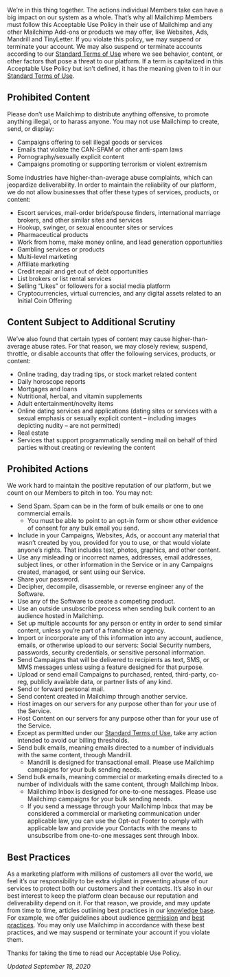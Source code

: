 We’re in this thing together. The actions individual Members take can have a big impact on our system as a whole. That’s why all Mailchimp Members must follow this Acceptable Use Policy in their use of Mailchimp and any other Mailchimp Add-ons or products we may offer, like Websites, Ads, Mandrill and TinyLetter. If you violate this policy, we may suspend or terminate your account. We may also suspend or terminate accounts according to our [Standard Terms of Use](/legal/terms/) where we see behavior, content, or other factors that pose a threat to our platform. If a term is capitalized in this Acceptable Use Policy but isn’t defined, it has the meaning given to it in our [Standard Terms of Use](/legal/terms/).

Prohibited Content
------------------

Please don’t use Mailchimp to distribute anything offensive, to promote anything illegal, or to harass anyone. You may not use Mailchimp to create, send, or display:

*   Campaigns offering to sell illegal goods or services
*   Emails that violate the CAN-SPAM or other anti-spam laws
*   Pornography/sexually explicit content
*   Campaigns promoting or supporting terrorism or violent extremism

Some industries have higher-than-average abuse complaints, which can jeopardize deliverability. In order to maintain the reliability of our platform, we do not allow businesses that offer these types of services, products, or content:

*   Escort services, mail-order bride/spouse finders, international marriage brokers, and other similar sites and services
*   Hookup, swinger, or sexual encounter sites or services
*   Pharmaceutical products
*   Work from home, make money online, and lead generation opportunities
*   Gambling services or products
*   Multi-level marketing
*   Affiliate marketing
*   Credit repair and get out of debt opportunities
*   List brokers or list rental services
*   Selling “Likes” or followers for a social media platform
*   Cryptocurrencies, virtual currencies, and any digital assets related to an Initial Coin Offering

Content Subject to Additional Scrutiny
--------------------------------------

We’ve also found that certain types of content may cause higher-than-average abuse rates. For that reason, we may closely review, suspend, throttle, or disable accounts that offer the following services, products, or content:

*   Online trading, day trading tips, or stock market related content
*   Daily horoscope reports
*   Mortgages and loans
*   Nutritional, herbal, and vitamin supplements
*   Adult entertainment/novelty items
*   Online dating services and applications (dating sites or services with a sexual emphasis or sexually explicit content – including images depicting nudity – are not permitted)
*   Real estate
*   Services that support programmatically sending mail on behalf of third parties without creating or reviewing the content

Prohibited Actions
------------------

We work hard to maintain the positive reputation of our platform, but we count on our Members to pitch in too. You may not:

*   Send Spam. Spam can be in the form of bulk emails or one to one commercial emails.
    *   You must be able to point to an opt-in form or show other evidence of consent for any bulk email you send.
*   Include in your Campaigns, Websites, Ads, or account any material that wasn’t created by you, provided for you to use, or that would violate anyone’s rights. That includes text, photos, graphics, and other content.
*   Use any misleading or incorrect names, addresses, email addresses, subject lines, or other information in the Service or in any Campaigns created, managed, or sent using our Service.
*   Share your password.
*   Decipher, decompile, disassemble, or reverse engineer any of the Software.
*   Use any of the Software to create a competing product.
*   Use an outside unsubscribe process when sending bulk content to an audience hosted in Mailchimp.
*   Set up multiple accounts for any person or entity in order to send similar content, unless you’re part of a franchise or agency.
*   Import or incorporate any of this information into any account, audience, emails, or otherwise upload to our servers: Social Security numbers, passwords, security credentials, or sensitive personal information.
*   Send Campaigns that will be delivered to recipients as text, SMS, or MMS messages unless using a feature designed for that purpose.
*   Upload or send email Campaigns to purchased, rented, third-party, co-reg, publicly available data, or partner lists of any kind.
*   Send or forward personal mail.
*   Send content created in Mailchimp through another service.
*   Host images on our servers for any purpose other than for your use of the Service.
*   Host Content on our servers for any purpose other than for your use of the Service.
*   Except as permitted under our [Standard Terms of Use](/legal/terms/), take any action intended to avoid our billing thresholds.
*   Send bulk emails, meaning emails directed to a number of individuals with the same content, through Mandrill.
    *   Mandrill is designed for transactional email. Please use Mailchimp campaigns for your bulk sending needs.
*   Send bulk emails, meaning commercial or marketing emails directed to a number of individuals with the same content, through Mailchimp Inbox.
    *   Mailchimp Inbox is designed for one-to-one messages. Please use Mailchimp campaigns for your bulk sending needs.
    *   If you send a message through your Mailchimp Inbox that may be considered a commercial or marketing communication under applicable law, you can use the Opt-out Footer to comply with applicable law and provide your Contacts with the means to unsubscribe from one-to-one messages sent through Inbox.

Best Practices
--------------

As a marketing platform with millions of customers all over the world, we feel it’s our responsibility to be extra vigilant in preventing abuse of our services to protect both our customers and their contacts. It’s also in our best interest to keep the platform clean because our reputation and deliverability depend on it. For that reason, we provide, and may update from time to time, articles outlining best practices in our [knowledge base](/help/). For example, we offer guidelines about audience [permission](/help/the-importance-of-permission/) and [best practices](/help/requirements-best-practices-audiences/). You may only use Mailchimp in accordance with these best practices, and we may suspend or terminate your account if you violate them.

Thanks for taking the time to read our Acceptable Use Policy.

_Updated September 18, 2020_